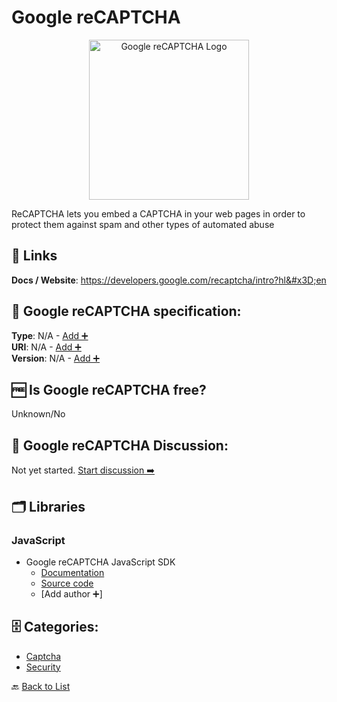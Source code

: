 # Google reCAPTCHA
<p align="center">
    <img width="256" src="https://raw.githubusercontent.com/apis-list/apis-list/main/apis/google-recaptcha/logo_256x256.png" alt="Google reCAPTCHA Logo"/>
</p>
ReCAPTCHA lets you embed a CAPTCHA in your web pages in order to protect them against spam and other types of automated abuse

##  🔗 Links
**Docs / Website**: https://developers.google.com/recaptcha/intro?hl&#x3D;en

## 🧬 Google reCAPTCHA specification:
**Type**: N/A - [Add ➕](https://github.com/apis-list/apis-list/edit/main/apis-list.yaml)  
**URI**: N/A - [Add ➕](https://github.com/apis-list/apis-list/edit/main/apis-list.yaml)  
**Version**: N/A - [Add ➕](https://github.com/apis-list/apis-list/edit/main/apis-list.yaml)

## 🆓 Is Google reCAPTCHA free?
 Unknown/No 

## 💬 Google reCAPTCHA Discussion:
Not yet started. [Start discussion ➡️](https://github.com/apis-list/apis-list/discussions/new)

## 🗂️ Libraries
### JavaScript
- Google reCAPTCHA JavaScript SDK 
    - [Documentation](https://developers.google.com/recaptcha/docs/v3)
    - [Source code](https://www.google.com/recaptcha/api.js)
    - [Add author ➕]


## 🗄️ Categories:
- [Captcha](https://github.com/apis-list/apis-list#captcha-)
- [Security](https://github.com/apis-list/apis-list#security-)

🔙  [Back to List](https://github.com/apis-list/apis-list)
